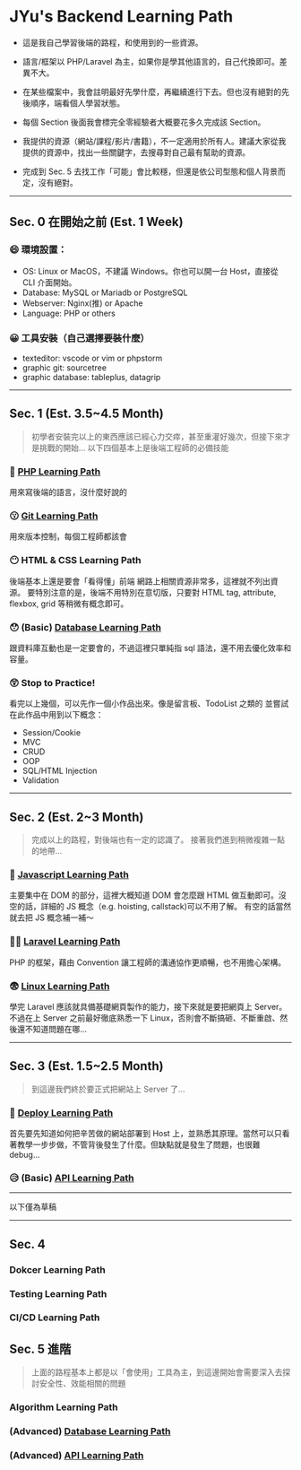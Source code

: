 # JYu's Backend Learning Path

- 這是我自己學習後端的路程，和使用到的一些資源。

- 語言/框架以 PHP/Laravel 為主，如果你是學其他語言的，自己代換即可。差異不大。

- 在某些檔案中，我會註明最好先學什麼，再繼續進行下去。但也沒有絕對的先後順序，端看個人學習狀態。

- 每個 Section 後面我會標完全零經驗者大概要花多久完成該 Section。

- 我提供的資源（網站/課程/影片/書籍），不一定適用於所有人。建議大家從我提供的資源中，找出一些關鍵字，去搜尋對自己最有幫助的資源。

- 完成到 Sec. 5 去找工作「可能」會比較穩，但還是依公司型態和個人背景而定，沒有絕對。

---
## Sec. 0 在開始之前 (Est. 1 Week)
### 😄 環境設置：
 - OS: Linux or MacOS，不建議 Windows。你也可以開一台 Host，直接從 CLI 介面開始。
 - Database: MySQL or Mariadb or PostgreSQL
- Webserver: Nginx(推) or Apache
- Language: PHP or others
### 😀 工具安裝（自己選擇要裝什麼）
- texteditor: vscode or vim or phpstorm
 - graphic git: sourcetree 
- graphic database: tableplus, datagrip

---
## Sec. 1 (Est. 3.5~4.5 Month)
> 初學者安裝完以上的東西應該已經心力交瘁，甚至重灌好幾次，但接下來才是挑戰的開始...
> 以下四個基本上是後端工程師的必備技能

### 🤨 [PHP Learning Path](https://github.com/JYu1999/BackendLearningPath/blob/master/PHP%20Learning%20Path.md)
用來寫後端的語言，沒什麼好說的

### 😗 [Git Learning Path](https://github.com/JYu1999/BackendLearningPath/blob/master/Git%20Learning%20Path.md)
用來版本控制，每個工程師都該會

### 😶 HTML & CSS Learning Path
後端基本上還是要會「看得懂」前端
網路上相關資源非常多，這裡就不列出資源。
要特別注意的是，後端不用特別在意切版，只要對 HTML tag, attribute, flexbox, grid 等稍微有概念即可。

### 😯 (Basic) [Database Learning Path](https://github.com/JYu1999/BackendLearningPath/blob/master/Database%20Learning%20Path.md)
跟資料庫互動也是一定要會的，不過這裡只單純指 sql 語法，還不用去優化效率和容量。

### 😲 Stop to Practice!
看完以上幾個，可以先作一個小作品出來。像是留言板、TodoList 之類的
並嘗試在此作品中用到以下概念：
- Session/Cookie
- MVC
- CRUD
- OOP
- SQL/HTML Injection
- Validation

---
## Sec. 2 (Est. 2~3 Month)
> 完成以上的路程，對後端也有一定的認識了。
> 接著我們進到稍微複雜一點的地帶...

### 🫤 [Javascript Learning Path]()
主要集中在 DOM 的部分，這裡大概知道 DOM 會怎麼跟 HTML  做互動即可。沒空的話，詳細的 JS 概念（e.g. hoisting, callstack)可以不用了解。
有空的話當然就去把 JS  概念補一補～

### 😵‍💫 [Laravel Learning Path](https://github.com/JYu1999/BackendLearningPath/blob/master/Laravel%20Learning%20Path.md)
PHP 的框架，藉由 Convention 讓工程師的溝通協作更順暢，也不用擔心架構。

### 😨 [Linux Learning Path]()
學完 Laravel  應該就具備基礎網頁製作的能力，接下來就是要把網頁上 Server。不過在上 Server 之前最好徹底熟悉一下 Linux，否則會不斷搞砸、不斷重啟、然後還不知道問題在哪...

---
## Sec. 3 (Est. 1.5~2.5 Month)
> 到這邊我們終於要正式把網站上 Server 了...
### 🥺 [Deploy Learning Path](https://github.com/JYu1999/BackendLearningPath/blob/master/Deploy%20Learning%20Path.md)
首先要先知道如何把辛苦做的網站部署到 Host 上，並熟悉其原理。當然可以只看著教學一步步做，不管背後發生了什麼。但缺點就是發生了問題，也很難 debug...

### 😥 (Basic) [API Learning Path](https://github.com/JYu1999/BackendLearningPath/blob/master/API%20Learning%20Path.md)


---
以下僅為草稿

---


## Sec. 4

### Dokcer Learning Path

### Testing Learning Path

### CI/CD Learning Path

## Sec. 5 進階
> 上面的路程基本上都是以「會使用」工具為主，到這邊開始會需要深入去探討安全性、效能相關的問題

### Algorithm Learning Path

### (Advanced) [Database Learning Path](https://github.com/JYu1999/BackendLearningPath/blob/master/Database%20Learning%20Path.md)

### (Advanced) [API Learning Path](https://github.com/JYu1999/BackendLearningPath/blob/master/API%20Learning%20Path.md)





